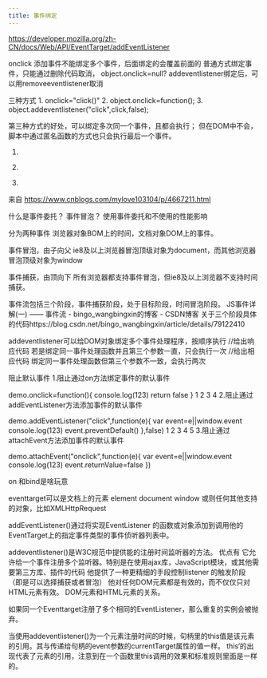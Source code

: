 ```yaml
---
title: 事件绑定
---
```

https://developer.mozilla.org/zh-CN/docs/Web/API/EventTarget/addEventListener

onclick 添加事件不能绑定多个事件，后面绑定的会覆盖前面的
普通方式绑定事件，只能通过删除代码取消，
object.onclick=null?
addeventlistener绑定后，可以用removeeventlistener取消

三种方式 
	1. onclick="click()"
	2. object.onclick=function();
	3. object.addeventlistener("click",click,false);
	
第三种方式的好处，可以绑定多次同一个事件，且都会执行；
但在DOM中不会，脚本中通过匿名函数的方式也只会执行最后一个事件。

1. <div id="btn" onclick="clickone()" onclick="clicktwo()"></div> 
<script>
function clickone(){ alert("hello"); } //执行这个
function clicktwo(){ alert("world!"); }
</script>
2. <div id="btn"></div>
<script>
document.getElementById("btn").onclick = function（）{ alert("hello"); }
document.getElementById("btn").onclick = function（）{ alert("world"); } //执行这个
</script>
3. <div id="btn"></div>
<script>
document.getElementById("btn").addeventlistener("click",clickone,false);
function clickone(){ alert("hello"); } //先执行
document.getElementById("btn").addeventlistener("click",clicktwo,false);
function clicktwo(){ alert("world"); } //后执行
</script>

来自 <https://www.cnblogs.com/mylove103104/p/4667211.html> 

什么是事件委托？
事件冒泡？
使用事件委托和不使用的性能影响

分为两种事件 浏览器对象BOM上的时间，文档对象DOM上的事件。


事件冒泡，由子向父
ie8及以上浏览器冒泡顶级对象为document，而其他浏览器冒泡顶级对象为window

事件捕获，由顶向下
所有浏览器都支持事件冒泡，但ie8及以上浏览器不支持时间捕获。


事件流包括三个阶段，事件捕获阶段，处于目标阶段，时间冒泡阶段。
JS事件详解(一) —— 事件流 - bingo_wangbingxin的博客 - CSDN博客
关于三个阶段具体的代码https://blog.csdn.net/bingo_wangbingxin/article/details/79122410


addeventlistener可以给DOM对象绑定多个事件处理程序，按顺序执行
//给出响应代码
若是绑定同一事件处理函数并且第三个参数一直，只会执行一次
//给出相应代码
绑定同一事件处理函数但第三个参数不一致，会执行两次


阻止默认事件 
1.阻止通过on方法绑定事件的默认事件

demo.onclick=function(){
    console.log(123)
    return false
}
1
2
3
4
2.阻止通过addEventListener方法添加事件的默认事件

demo.addEventListener("click",function(e){
    var event=e||window.event
    console.log(123)
    event.preventDefault()
},false)
1
2
3
4
5
3.阻止通过attachEvent方法添加事件的默认事件

demo.attachEvent("onclick",function(e){
    var event=e||window.event
    console.log(123)
    event.returnValue=false
})


on 和bind是啥玩意


eventtarget可以是文档上的元素 element document  window 或则任何其他支持的对象，比如XMLHttpRequest

addEventListener()通过将实现EventListener 的函数或对象添加到调用他的EventTarget上的指定事件类型的事件侦听器列表中。


addeventlistener()是W3C规范中提供能的注册时间监听器的方法。
优点有
它允许给一个事件注册多个监听器。特别是在使用ajax库，JavaScript模块，或其他需要第三方库、插件的代码
他提供了一种更精细的手段控制listener 的触发阶段（即是可以选择捕获或者冒泡）
他对任何DOM元素都是有效的，而不仅仅只对HTML元素有效。
DOM元素和HTML元素的关系。


如果同一个Eventtarget注册了多个相同的EventListener，那么重复的实例会被抛弃。


当使用addeventlistener()为一个元素注册时间的时候，句柄里的this值是该元素的引用。其与传递给句柄的event参数的currentTarget属性的值一样。
this‘的出现代表了元素的引用，注意到在一个函数里this调用的效果和标准规则里面是一样的。


